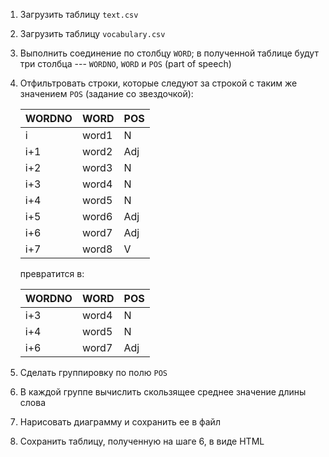 1. Загрузить таблицу `text.csv`
2. Загрузить таблицу `vocabulary.csv`
3. Выполнить соединение по столбцу `WORD`;
   в полученной таблице будут три столбца --- `WORDNO`, `WORD` и `POS` (part of speech)
4. Отфильтровать строки, которые следуют за строкой с таким же значением `POS` (задание со звездочкой):

    | WORDNO | WORD  | POS |
    |--------|-------|-----|
    | i      | word1 | N   |
    | i+1    | word2 | Adj |
    | i+2    | word3 | N   |
    | i+3    | word4 | N   |
    | i+4    | word5 | N   |
    | i+5    | word6 | Adj |
    | i+6    | word7 | Adj |
    | i+7    | word8 | V   |

    превратится в:

    | WORDNO | WORD  | POS |
    |--------|-------|-----|
    | i+3    | word4 | N   |
    | i+4    | word5 | N   |
    | i+6    | word7 | Adj |

5. Сделать группировку по полю `POS`
6. В каждой группе вычислить скользящее среднее значение длины слова
7. Нарисовать диаграмму и сохранить ее в файл
8. Сохранить таблицу, полученную на шаге 6, в виде HTML
